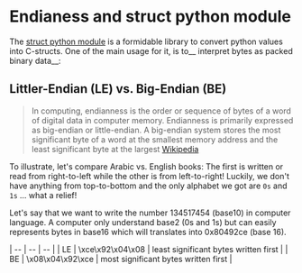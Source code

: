 # Endianess and struct python module

The [struct python module](https://docs.python.org/3/library/struct.html#format-characters) is a formidable library to convert python values into C-structs. One of the main usage for it, is to__ interpret bytes as packed binary data__:

## Littler-Endian (LE) vs. Big-Endian (BE)

> In computing, endianness is the order or sequence of bytes of a word of digital data in computer memory. Endianness is primarily expressed as big-endian or little-endian. A big-endian system stores the most significant byte of a word at the smallest memory address and the least significant byte at the largest
> [Wikipedia](https://en.wikipedia.org/wiki/Endianness)

To illustrate, let's compare Arabic vs. English books: The first is written or read from right-to-left while the other is from left-to-right! Luckily, we don't have anything from top-to-bottom and the only alphabet we got are `0s` and `1s` ... what a relief!

Let's say that we want to write the number 134517454 (base10) in computer language. A computer only understand base2 (0s and 1s) but can easily represents bytes in base16 which will translates into 0x80492ce (base 16).

| -- | -- | -- |
| LE | \xce\x92\x04\x08 | least significant bytes written first |
| BE | \x08\x04\x92\xce | most significant bytes written first |





